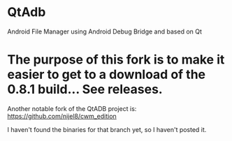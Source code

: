 # QtAdb

Android File Manager using Android Debug Bridge and based on Qt

# The purpose of this fork is to make it easier to get to a download of the 0.8.1 build... See releases.

Another notable fork of the QtADB project is:  https://github.com/nijel8/cwm_edition

I haven't found the binaries for that branch yet, so I haven't posted it.
